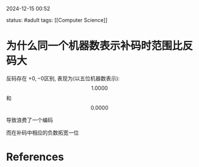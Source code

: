 2024-12-15    00:52

status: #adult 
tags: [[Computer Science]]


# 为什么同一个机器数表示补码时范围比反码大

反码存在 $+0,-0$区别, 表现为(以五位机器数表示): $$1.0000$$和$$0.0000$$

导致浪费了一个编码

而在补码中相应的负数拓宽一位
# References
